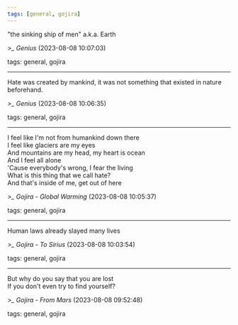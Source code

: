 ```yaml
---
tags: [general, gojira]
---
```


"the sinking ship of men" a.k.a. Earth

*>_ Genius* (2023-08-08 10:07:03)

tags: general, gojira

---

Hate was created by mankind, it was not something that existed in nature beforehand.

*>_ Genius* (2023-08-08 10:06:35)

tags: general, gojira

---

I feel like I'm not from humankind down there  
I feel like glaciers are my eyes  
And mountains are my head, my heart is ocean  
And I feel all alone  
'Cause everybody's wrong, I fear the living  
What is this thing that we call hate?  
And that's inside of me, get out of here

*>_ Gojira - Global Warming* (2023-08-08 10:05:37)

tags: general, gojira

---

Human laws already slayed many lives

*>_ Gojira - To Sirius* (2023-08-08 10:03:54)

tags: general, gojira

---

But why do you say that you are lost  
If you don't even try to find yourself?

*>_ Gojira - From Mars* (2023-08-08 09:52:48)

tags: general, gojira

